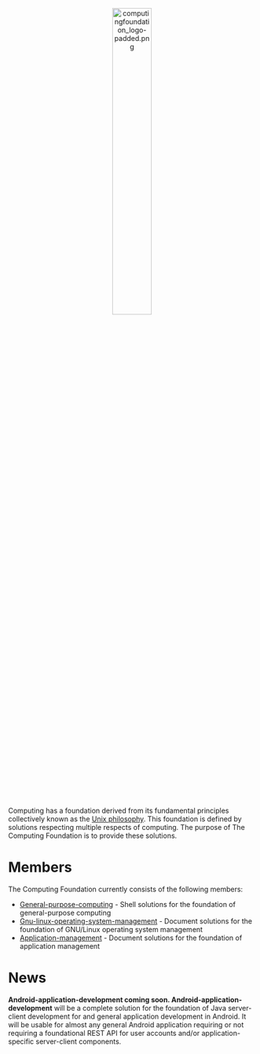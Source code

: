 
<div align='center'>
  <img src='https://raw.githubusercontent.com/computingfoundation/home/images/computingfoundation_logo-padded.png' width='40%' alt='computingfoundation_logo-padded.png'>
</div>
<br><br><br>

Computing has a foundation derived from its fundamental principles collectively known as the [Unix philosophy](http://www.linfo.org/unix_philosophy.html). This foundation is defined by solutions respecting multiple respects of computing. The purpose of The Computing Foundation is to provide these solutions.

# Members

The Computing Foundation currently consists of the following members:

* [General-purpose-computing](https://github.com/computingfoundation/general-purpose-computing) - Shell solutions for the foundation of general-purpose computing
* [Gnu-linux-operating-system-management](https://github.com/computingfoundation/gnu-linux-operating-system-management) - Document solutions for the foundation of GNU/Linux operating system management
* [Application-management](https://github.com/computingfoundation/application-management) - Document solutions for the foundation of application management

# News

**Android-application-development coming soon. Android-application-development** will be a complete solution for the foundation of Java server-client development for and general application development in Android. It will be usable for almost any general Android application requiring or not requiring a foundational REST API for user accounts and/or application-specific server-client components.

